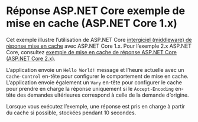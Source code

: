 # <a name="aspnet-core-response-caching-sample-aspnet-core-1x"></a>Réponse ASP.NET Core exemple de mise en cache (ASP.NET Core 1.x)

Cet exemple illustre l’utilisation de ASP.NET Core [intergiciel (middleware) de réponse mise en cache](xref:performance/caching/middleware) avec ASP.NET Core 1.x. Pour l’exemple 2.x ASP.NET Core, consultez [exemple de mise en cache de réponse ASP.NET Core (ASP.NET Core 2.x)](https://github.com/aspnet/Docs/tree/master/aspnetcore/performance/caching/middleware/samples/2.x).

L’application envoie un `Hello World!` message et l’heure actuelle avec un `Cache-Control` en-tête pour configurer le comportement de mise en cache. L’application envoie également un `Vary` en-tête pour configurer le cache pour prendre en charge la réponse uniquement si le `Accept-Encoding` en-tête des demandes ultérieures correspond à celle de la demande d’origine.

Lorsque vous exécutez l’exemple, une réponse est pris en charge à partir du cache si possible, stockées pendant 10 secondes.

